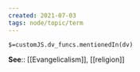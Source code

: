 ```yaml
---
created: 2021-07-03
tags: node/topic/term
---
```

`$=customJS.dv_funcs.mentionedIn(dv)`


**See**:: [[Evangelicalism]], [[religion]]